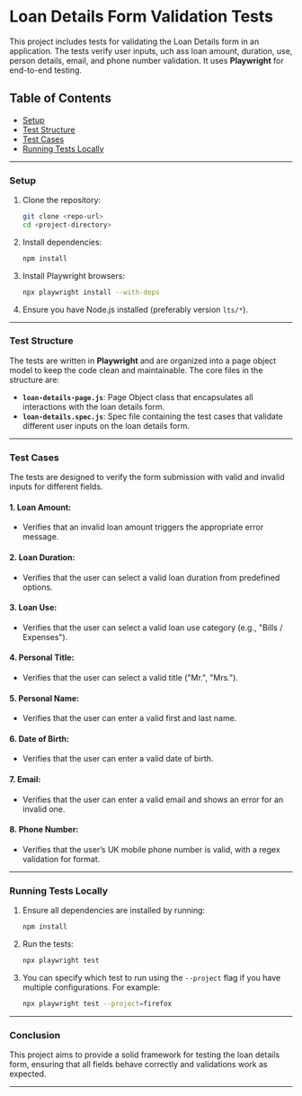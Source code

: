 # Loan Details Form Validation Tests

This project includes tests for validating the Loan Details form in an application. The tests verify user inputs, uch ass loan amount, duration, use, person details, email, and phone number validation. It uses **Playwright** for end-to-end testing.

## Table of Contents
- [Setup](#setup)
- [Test Structure](#test-structure)
- [Test Cases](#test-cases)
- [Running Tests Locally](#running-tests-locally)
---

### Setup

1. Clone the repository:
    ```bash
    git clone <repo-url>
    cd <project-directory>
    ```

2. Install dependencies:
    ```bash
    npm install
    ```

3. Install Playwright browsers:
    ```bash
    npx playwright install --with-deps
    ```

4. Ensure you have Node.js installed (preferably version `lts/*`).

---

### Test Structure

The tests are written in **Playwright** and are organized into a page object model to keep the code clean and maintainable. The core files in the structure are:

- **`loan-details-page.js`**: Page Object class that encapsulates all interactions with the loan details form.
- **`loan-details.spec.js`**: Spec file containing the test cases that validate different user inputs on the loan details form.

---

### Test Cases

The tests are designed to verify the form submission with valid and invalid inputs for different fields.

#### 1. **Loan Amount**:
   - Verifies that an invalid loan amount triggers the appropriate error message.

#### 2. **Loan Duration**:
   - Verifies that the user can select a valid loan duration from predefined options.

#### 3. **Loan Use**:
   - Verifies that the user can select a valid loan use category (e.g., "Bills / Expenses").

#### 4. **Personal Title**:
   - Verifies that the user can select a valid title ("Mr.", "Mrs.").

#### 5. **Personal Name**:
   - Verifies that the user can enter a valid first and last name.

#### 6. **Date of Birth**:
   - Verifies that the user can enter a valid date of birth.

#### 7. **Email**:
   - Verifies that the user can enter a valid email and shows an error for an invalid one.

#### 8. **Phone Number**:
   - Verifies that the user’s UK mobile phone number is valid, with a regex validation for format.

---

### Running Tests Locally

1. Ensure all dependencies are installed by running:
    ```bash
    npm install
    ```

2. Run the tests:
    ```bash
    npx playwright test
    ```

3. You can specify which test to run using the `--project` flag if you have multiple configurations. For example:
    ```bash
    npx playwright test --project=firefox
    ```

---

### Conclusion

This project aims to provide a solid framework for testing the loan details form, ensuring that all fields behave correctly and validations work as expected. 

---
